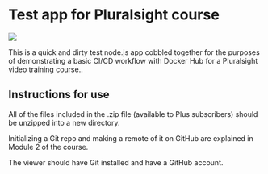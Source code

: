 # Test app for Pluralsight course

[![](https://images.microbadger.com/badges/image/joeortiz/pluralsight-docker-ci.svg)](https://microbadger.com/images/joeortiz/pluralsight-docker-ci "Get your own image badge on microbadger.com")

This is a quick and dirty test node.js app cobbled together for the purposes of demonstrating a basic CI/CD workflow with Docker Hub for a Pluralsight video training course..

## Instructions for use

All of the files included in the .zip file (available to Plus subscribers) should be unzipped into a new directory.

Initializing a Git repo and making a remote of it on GitHub are explained in Module 2 of the course.

The viewer should have Git installed and have a GitHub account.
